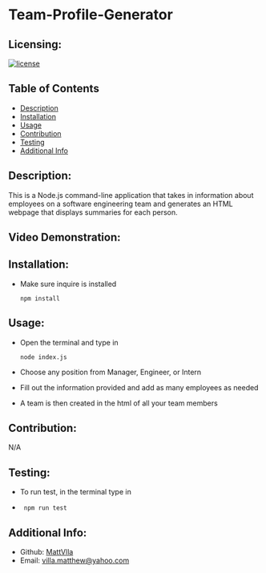 # Team-Profile-Generator

## Licensing:

  [![license](https://img.shields.io/badge/license--blue)](https://shields.io)
  
## Table of Contents

- [Description](#description)
- [Installation](#installation)
- [Usage](#usage)
- [Contribution](#contribution)
- [Testing](#testing)
- [Additional Info](#additional-info)
  
## Description:

This is a Node.js command-line application that takes in information about employees on a 
software engineering team and generates an HTML webpage that displays summaries for each person.

## Video Demonstration:



## Installation:

  - Make sure inquire is installed
  
        npm install

## Usage:

  - Open the terminal and type in 
  
        node index.js
  
  - Choose any position from Manager, Engineer, or Intern
  
  - Fill out the information provided and add as many employees as needed
 
  - A team is then created in the html of all your team members 
  
## Contribution: 

  N/A
 
## Testing:

  - To run test, in the terminal type in 
  
  -      npm run test 
  
## Additional Info:

- Github: [MattVlla](https://github.com/MattVlla)
- Email: villa.matthew@yahoo.com
